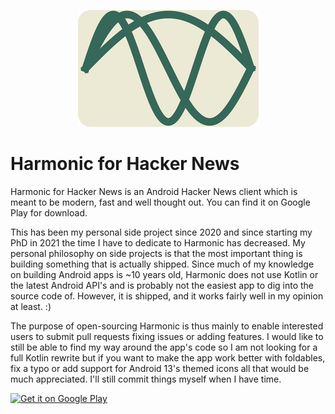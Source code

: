 <p align="center"> <img src="harmonic-25-percent.png" /> </p>

# Harmonic for Hacker News

Harmonic for Hacker News is an Android Hacker News client which is meant to be modern, fast and well thought out. You can find it on Google Play for download.

This has been my personal side project since 2020 and since starting my PhD in 2021 the time I have to dedicate to Harmonic has decreased. My personal philosophy on side projects is that the most important thing is building something that is actually shipped. Since much of my knowledge on building Android apps is ~10 years old, Harmonic does not use Kotlin or the latest Android API's and is probably not the easiest app to dig into the source code of. However, it is shipped, and it works fairly well in my opinion at least. :)

The purpose of open-sourcing Harmonic is thus mainly to enable interested users to submit pull requests fixing issues or adding features. I would like to still be able to find my way around the app's code so I am not looking for a full Kotlin rewrite but if you want to make the app work better with foldables, fix a typo or add support for Android 13's themed icons all that would be much appreciated. I'll still commit things myself when I have time.

<a href="https://play.google.com/store/apps/details?id=com.simon.harmonichackernews">
<img src="https://play.google.com/intl/en_us/badges/images/generic/en_badge_web_generic.png" alt="Get it on Google Play" height="80">
</a>
